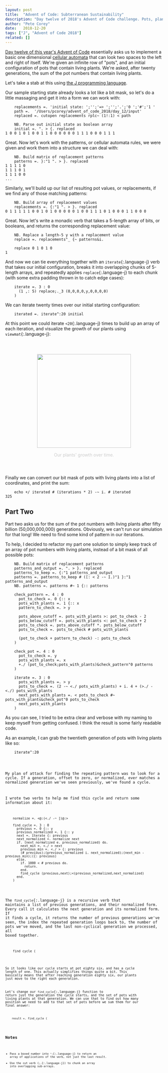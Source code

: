 ```yaml
---
layout: post
title:  "Advent of Code: Subterranean Sustainability"
description: "Day twelve of 2018's Advent of Code challenge. Pots, plants, and cellular autamata, oh my!"
author: "Pete Corey"
date:   2018-12-20
tags: ["J", "Advent of Code 2018"]
related: []
---
```


[Day twelve of this year's Advent of Code](https://adventofcode.com/2018/day/12) essentially asks us to implement a basic one dimensional [cellular automata](https://en.wikipedia.org/wiki/Cellular_automaton) that can look two spaces to the left and right of itself. We're given an infinite row of "pots", and an initial configuration of pots that contain living plants. We're asked, after twenty generations, the sum of the pot numbers that contain living plants.

Let's take a stab at this using [the J programming language](http://jsoftware.com/).

Our sample starting state already looks a lot like a bit mask, so let's do a little massaging and get it into a form we can work with:

<pre class='language-j'><code class='language-j'>    replacements =. 'initial state: ';'';'=> ';'';'.';'0 ';'#';'1 '
    path =.  '/Users/pcorey/advent_of_code_2018/day_12/input'
    replaced =. cutopen replacements rplc~ (1!:1) < path

    NB. Parse out initial state as boolean array
    initial =. ". > {. replaced
1 0 0 1 0 1 0 0 1 1 0 0 0 0 0 0 1 1 1 0 0 0 1 1 1
</code></pre>

Great. Now let's work with the patterns, or cellular automata rules, we were given and work them into a structure we can deal with:

<pre class='language-j'><code class='language-j'>    NB. Build matrix of replacement patterns
    patterns =. }:"1 ". > }. replaced
1 1 1 1 0
1 1 1 0 1
1 1 1 0 0
...
</code></pre>

Similarly, we'll build up our list of resulting pot values, or replacements, if we find any of those matching patterns:

<pre class='language-j'><code class='language-j'>    NB. Build array of replacement values
    replacements =. {:"1 ". > }. replaced
0 1 1 1 1 1 0 0 1 0 1 0 0 0 0 0 1 0 0 1 1 1 0 1 0 0 0 1 1 0 0 0
</code></pre>

Great. Now let's write a monadic verb that takes a 5-length array of bits, or booleans, and returns the corresponding replacement value:

<pre class='language-j'><code class='language-j'>    NB. Replace a length-5 y with a replacement value
    replace =. replacements"_ {~ patterns&i.

    replace 0 1 0 1 0
1
</code></pre>

And now we can tie everything together with an `iterate`{:.language-j} verb that takes our initial configuration, breaks it into overlapping chunks of 5-length arrays, and repeatedly applies `replace`{:.language-j} to each chunk (with some extra padding thrown in to catch edge cases):

<pre class='language-j'><code class='language-j'>    iterate =. 3 : 0
      (1 ,: 5) replace;._3 (0,0,0,0,y,0,0,0,0)
    )
</code></pre>

We can iterate twenty times over our initial starting configuration:

<pre class='language-j'><code class='language-j'>    iterated =. iterate^:20 initial
</code></pre>

At this point we could iterate `<20`{:.language-j} times to build up an array of each iteration, and visualize the growth of our plants using `viewmat`{:.language-j}:

<div style="width: 100%; margin: 4em 0;">
  <img src="https://s3-us-west-1.amazonaws.com/www.east5th.co/img/advent-of-code-subterranean-sustainability/pots-with-plants.png" style="display: block; margin:1em auto; width: 300px;"/>
  <p style="text-align: center; color: #ccc; margin: 0;">Our plants' growth over time.</p>
</div>

Finally we can convert our bit mask of pots with living plants into a list of coordinates, and print the sum:

<pre class='language-j'><code class='language-j'>    echo +/ iterated # (iterations * 2) -~ i. # iterated
325
</code></pre>

## Part Two

Part two asks us for the sum of the pot numbers with living plants after fifty billion (50,000,000,000) generations. Obviously, we can't run our simulation for that long! We need to find some kind of pattern in our iterations.

To help, I decided to refactor my part one solution to simply keep track of an array of pot numbers with living plants, instead of a bit mask of all possible pots:

<pre class='language-j'><code class='language-j'>    NB. Build matrix of replacement patterns
    patterns_and_output =. ". > }. replaced
    patterns_to_keep =. {:"1 patterns_and_output
    patterns =. patterns_to_keep # ([: < 2 -~ I.)"1 }:"1 patterns_and_output
    NB. patterns =. patterns #~ 1 {:: patterns

    check_pattern =. 4 : 0
      pot_to_check =. 0 {:: x
      pots_with_plants =. 1 {:: x
      pattern_to_check =. > y

      pots_above_cutoff =. pots_with_plants >: pot_to_check - 2
      pots_below_cutoff =. pots_with_plants <: pot_to_check + 2
      pots_to_check =. pots_above_cutoff *. pots_below_cutoff
      pots_to_check =. pots_to_check # pots_with_plants

      (pot_to_check + pattern_to_check) -: pots_to_check
    )

    check_pot =. 4 : 0
      pot_to_check =. y
      pots_with_plants =. x
      +./ (pot_to_check;pots_with_plants)&check_pattern"0 patterns
    )

    iterate =. 3 : 0
      pots_with_plants =. > y
      pots_to_check =. (2 -~ <./ pots_with_plants) + i. 4 + (>./ - <./) pots_with_plants
      next_pots_with_plants =. < pots_to_check #~ pots_with_plants&check_pot"0 pots_to_check
      next_pots_with_plants
    )
</code></pre>

As you can see, I tried to be extra clear and verbose with my naming to keep myself from getting confused. I think the result is some fairly readable code.

As an example, I can grab the twentieth generation of pots with living plants like so:

<pre class='language-j'><code class='language-j'>    iterate^:20 <initial
┌─────────────────────────────────────────────────────┐
│_2 3 4 9 10 11 12 13 17 18 19 20 21 22 23 28 30 33 34│
└─────────────────────────────────────────────────────┘
</code></pre>

My plan of attack for finding the repeating pattern was to look for a cycle. If a generation, offset to zero, or normalized, ever matches a normalized generation we've seen previously, we've found a cycle.

I wrote two verbs to help me find this cycle and return some information about it:

<pre class='language-j'><code class='language-j'>    normalize =. <@:(<./ -~ ])@:>

    find_cycle =. 3 : 0
      previous =. 0 {:: y
      previous_normalized =. 1 {:: y
      next =. iterate {: previous
      next_normalized =. normalize next
      if. (next_normalized e. previous_normalized) do.
        next_min =. <./ > next
        previous_min =. <./ > {: previous
        (# previous);(previous_normalized i. next_normalized);(next_min - previous_min);({: previous)
      else.
        if. 1000 < # previous do.
          return.
        end.
        find_cycle (previous,next);<(previous_normalized,next_normalized)
      end.
    )
</code></pre>

The `find_cycle`{:.language-j} is a recursive verb that maintains a list of previous generations, and their normalized form. Every call it calculates the next generation and its normalized form. If it finds a cycle, it returns the number of previous generations we've seen, the index the repeated generation loops back to, the number of pots we've moved, and the last non-cyclical generation we processed, all boxed together.

<pre class='language-j'><code class='language-j'>    find_cycle (<initial);(<normalize<initial)                                
┌──┬──┬─┬───────────────────────────────────────────────────────────┐
│87│86│1│12 14 20 22 28 30 40 42 48 50 61 63 69 71 76 78 87 89 96 98│
└──┴──┴─┴───────────────────────────────────────────────────────────┘
</code></pre>

So it looks like our cycle starts at pot eighty six, and has a cycle length of one. This actually simplifies things quite a bit. This basically means that after reaching generation eighty six, our plants just move to the right each generation.

Let's change our `find_cycle`{:.language-j} function to return just the generation the cycle starts, and the set of pots with living plants at that generation. We can use that to find out how many position we need to add to that set of pots before we sum them for our final answer:

<pre class='language-j'><code class='language-j'>    result =. find_cycle (<initial);(<normalize<initial)
    to_add =. 50000000000 - (0 {:: result)
    final_pots_with_plants =. to_add + (1 {:: result)
    +/ final_pots_with_plants
</code></pre>

## Notes

- Pass a boxed number into `^:`{:.language-j} to return an array of applications of the verb, not just the last result.
- Use the cut verb (`;.`{:.language-j}) to chunk an array into overlapping sub-arrays.
